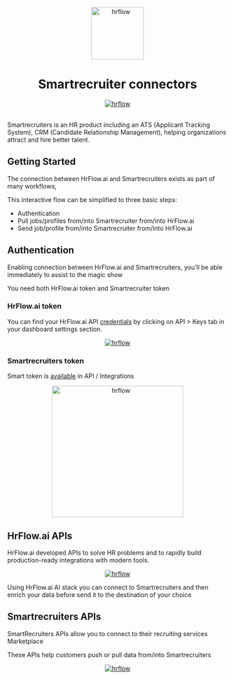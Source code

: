
<p align="center">
  <a href="https://hrflow.ai">
    <img alt="hrflow" src="https://img.riminder.net/logo-hrflow.svg" width="120" />
  </a>
</p>
<h1 align="center">
  Smartrecruiter connectors
</h1>


<p align="center">
  <a href="https://hrflow.ai">
    <img alt="hrflow" src="https://www.jaimelesstartups.fr/wp-content/uploads/2020/11/Logo_SR_ok-1.png"/>
  </a>
</p>

<br/>
  Smartrecruiters is an HR product including an ATS (Applicant Tracking System), CRM (Candidate Relationship Management),
helping organizations attract and hire better talent.

## Getting Started
The connection between HrFlow.ai and Smartrecruiters exists as part of many workflows,

This interactive flow can be simplified to three basic steps:
- Authentication
- Pull jobs/profiles from/into Smartrecruiter from/into HrFlow.ai
- Send job/profile from/into Smartrecruiter from/into HrFlow.ai


## Authentication
Enabling connection between HrFlow.ai and Smartrecruiters, you’ll be able
immediately to assist to the magic show 

You need both HrFlow.ai token and Smartrecruiter token

### HrFlow.ai token
You can find your HrFlow.ai API [credentials](https://developers.hrflow.ai/getting-started/authentication) by clicking on API > Keys  tab in your dashboard settings
section.

<p align="center">
  <a href="https://hrflow.ai">
    <img alt="hrflow" src="https://gblobscdn.gitbook.com/assets%2F-M1L6Hspq8r9LXd5_gIC%2F-M1N14eQV1O6EFeF_V24%2F-M1N3dNcSAPnjgG0BRYh%2FScreenshot%20from%202020-03-01%2022-48-16.png?alt=media&token=5febc3f5-aed6-4ef3-abb0-6c7804eae5d1"/>
  </a>
</p>

### Smartrecruiters token
Smart token is [available](https://dev.smartrecruiters.com/customer-api/authentication/api-key/) in API / Integrations

<p align="center">
  <a href="https://hrflow.ai">
    <img alt="hrflow" src="https://saml-doc.okta.com/Provisioning_Docs/images/apps/smartrecruiters1.png" width="300"/>
  </a>
</p>

## HrFlow.ai APIs

HrFlow.ai developed APIs to solve HR problems and to rapidly build production-ready integrations with 
modern tools.

<p align="center">
  <a href="https://hrflow.ai">
    <img alt="hrflow" src="https://hrflow.ai/new/img/developer/stack.svg"/>
  </a>
</p>

Using HrFlow.ai AI stack you can connect to Smartrecruiters and then enrich your data
before send it to the destination of your choice


## Smartrecruiters APIs
SmartRecruiters APIs allow you to connect to their recruiting services 
Marketplace 

These APIs help customers push or pull data from/into Smartrecruiters

<p align="center">
  <a href="https://hrflow.ai">
    <img alt="hrflow" src="https://i0.wp.com/rapidapi.com/blog/directory/wp-content/uploads/2019/10/https_dev.smartrecruiters.com_marketplace-api_overview_.png?fit=640%2C459&ssl=1"/>
  </a>
</p>


